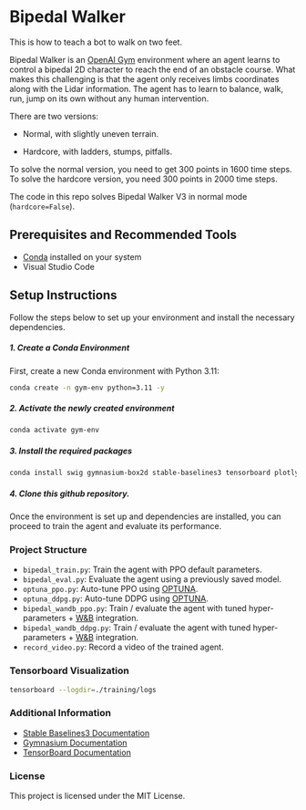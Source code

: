# Bipedal Walker

This is how to teach a bot to walk on two feet.

Bipedal Walker is an [OpenAI Gym](https://gymnasium.farama.org/environments/box2d/bipedal_walker/) environment where an agent learns to control a bipedal 2D character to reach the end of an obstacle course. What makes this challenging is that the agent only receives limbs coordinates along with the Lidar information. The agent has to learn to balance, walk, run, jump on its own without any human intervention.

There are two versions:

- Normal, with slightly uneven terrain.

- Hardcore, with ladders, stumps, pitfalls.

To solve the normal version, you need to get 300 points in 1600 time steps. To solve the hardcore version, you need 300 points in 2000 time steps.

The code in this repo solves Bipedal Walker V3 in normal mode (`hardcore=False`).

## Prerequisites and Recommended Tools

- [Conda](https://conda.io/projects/conda/en/latest/user-guide/install/index.html) installed on your system
- Visual Studio Code

## Setup Instructions

Follow the steps below to set up your environment and install the necessary dependencies.

##### 1. Create a Conda Environment

First, create a new Conda environment with Python 3.11:

```sh
conda create -n gym-env python=3.11 -y
```

##### 2.  Activate the newly created environment
```sh
conda activate gym-env
```

##### 3.  Install the required packages
```sh
conda install swig gymnasium-box2d stable-baselines3 tensorboard plotly scikit-learn optuna -y
```


##### 4. Clone this github repository.

Once the environment is set up and dependencies are installed, you can proceed to train the agent and evaluate its performance.

### Project Structure
- `bipedal_train.py`: Train the agent with PPO default parameters.
- `bipedal_eval.py`: Evaluate the agent using a previously saved model.
- `optuna_ppo.py`: Auto-tune PPO using [OPTUNA](https://optuna.org/).
- `optuna_ddpg.py`: Auto-tune DDPG using [OPTUNA](https://optuna.org/).
- `bipedal_wandb_ppo.py`: Train / evaluate the agent with tuned hyper-parameters + [W&B](https://wandb.ai/) integration.
- `bipedal_wandb_ddpg.py`: Train / evaluate the agent with tuned hyper-parameters + [W&B](https://wandb.ai/) integration.
- `record_video.py`: Record a video of the trained agent.




### Tensorboard Visualization

```sh
tensorboard --logdir=./training/logs
```

### Additional Information
- [Stable Baselines3 Documentation](https://stable-baselines3.readthedocs.io/en/master/)
- [Gymnasium Documentation](https://gymnasium.farama.org/)
- [TensorBoard Documentation](https://www.tensorflow.org/tensorboard/get_started)

### License

This project is licensed under the MIT License.